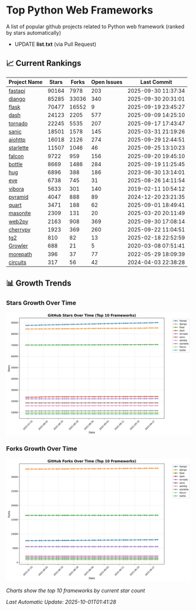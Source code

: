 # Top Python Web Frameworks
A list of popular github projects related to Python web framework (ranked by stars automatically)

* UPDATE **list.txt** (via Pull Request)

## 📈 Current Rankings

| Project Name | Stars | Forks | Open Issues | Last Commit |
| ------------ | ----- | ----- | ----------- | ----------- |
| [fastapi](https://github.com/fastapi/fastapi) | 90164 | 7978 | 203 | 2025-09-30 11:37:34 |
| [django](https://github.com/django/django) | 85285 | 33036 | 340 | 2025-09-30 20:31:01 |
| [flask](https://github.com/pallets/flask) | 70477 | 16552 | 9 | 2025-09-19 23:45:27 |
| [dash](https://github.com/plotly/dash) | 24123 | 2205 | 577 | 2025-09-09 14:25:10 |
| [tornado](https://github.com/tornadoweb/tornado) | 22245 | 5535 | 207 | 2025-09-17 17:43:47 |
| [sanic](https://github.com/sanic-org/sanic) | 18501 | 1578 | 145 | 2025-03-31 21:19:26 |
| [aiohttp](https://github.com/aio-libs/aiohttp) | 16018 | 2126 | 274 | 2025-09-29 12:44:51 |
| [starlette](https://github.com/Kludex/starlette) | 11507 | 1046 | 46 | 2025-09-25 13:10:23 |
| [falcon](https://github.com/falconry/falcon) | 9722 | 959 | 156 | 2025-09-20 19:45:10 |
| [bottle](https://github.com/bottlepy/bottle) | 8669 | 1486 | 284 | 2025-09-19 11:25:45 |
| [hug](https://github.com/hugapi/hug) | 6896 | 388 | 186 | 2023-06-30 13:14:01 |
| [eve](https://github.com/pyeve/eve) | 6738 | 745 | 31 | 2025-08-26 14:11:54 |
| [vibora](https://github.com/vibora-io/vibora) | 5633 | 301 | 140 | 2019-02-11 10:54:12 |
| [pyramid](https://github.com/Pylons/pyramid) | 4047 | 888 | 89 | 2024-12-20 23:21:35 |
| [quart](https://github.com/pallets/quart) | 3471 | 188 | 62 | 2025-09-01 18:49:41 |
| [masonite](https://github.com/MasoniteFramework/masonite) | 2309 | 131 | 20 | 2025-03-20 20:11:49 |
| [web2py](https://github.com/web2py/web2py) | 2163 | 908 | 369 | 2025-09-30 17:08:14 |
| [cherrypy](https://github.com/cherrypy/cherrypy) | 1923 | 369 | 260 | 2025-09-22 11:04:51 |
| [tg2](https://github.com/TurboGears/tg2) | 810 | 82 | 13 | 2025-02-18 22:52:59 |
| [Growler](https://github.com/pyGrowler/Growler) | 688 | 21 | 5 | 2020-03-08 07:51:41 |
| [morepath](https://github.com/morepath/morepath) | 396 | 37 | 77 | 2022-05-29 18:09:39 |
| [circuits](https://github.com/circuits/circuits) | 317 | 56 | 42 | 2024-04-03 22:38:28 |

## 📊 Growth Trends

### Stars Growth Over Time
![Stars Chart](charts/stars_chart.jpg)

### Forks Growth Over Time
![Forks Chart](charts/forks_chart.jpg)

*Charts show the top 10 frameworks by current star count*


*Last Automatic Update: 2025-10-01T01:41:28*
